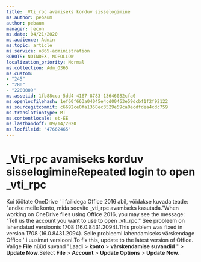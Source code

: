 ```yaml
---
title: _Vti_rpc avamiseks korduv sisselogimine
ms.author: pebaum
author: pebaum
manager: jecon
ms.date: 04/21/2020
ms.audience: Admin
ms.topic: article
ms.service: o365-administration
ROBOTS: NOINDEX, NOFOLLOW
localization_priority: Normal
ms.collection: Adm_O365
ms.custom:
- "245"
- "280"
- "2200009"
ms.assetid: 1fb88cca-5dd4-4167-8783-13646082cfa0
ms.openlocfilehash: 1ef60f663a04045e4cd00463e59dcbf1f2f92122
ms.sourcegitcommit: c6692ce0fa1358ec3529e59ca0ecdfdea4cdc759
ms.translationtype: MT
ms.contentlocale: et-EE
ms.lasthandoff: 09/14/2020
ms.locfileid: "47662465"
---
```

# <a name="repeated-login-to-open-_vti_rpc"></a><span data-ttu-id="13241-102">_Vti_rpc avamiseks korduv sisselogimine</span><span class="sxs-lookup"><span data-stu-id="13241-102">Repeated login to open _vti_rpc</span></span>

<span data-ttu-id="13241-103">Kui töötate OneDrive ' i failidega Office 2016 abil, võidakse kuvada teade: "andke meile konto, mida soovite _vti_rpc avamiseks kasutada."</span><span class="sxs-lookup"><span data-stu-id="13241-103">When working on OneDrive files using Office 2016, you may see the message: "Tell us the account you want to use to open _vti_rpc."</span></span> <span data-ttu-id="13241-104">See probleem on lahendatud versioonis 1708 (16.0.8431.2094).</span><span class="sxs-lookup"><span data-stu-id="13241-104">This problem was fixed in version 1708 (16.0.8431.2094).</span></span> <span data-ttu-id="13241-105">Selle probleemi lahendamiseks värskendage Office ' i uusimat versiooni.</span><span class="sxs-lookup"><span data-stu-id="13241-105">To fix this, update to the latest version of Office.</span></span> <span data-ttu-id="13241-106">Valige **File** nüüd suvand "Laadi \> **konto** \> **värskendamise suvandid** " \> **Update Now**.</span><span class="sxs-lookup"><span data-stu-id="13241-106">Select **File** \> **Account** \> **Update Options** \> **Update Now**.</span></span>
  